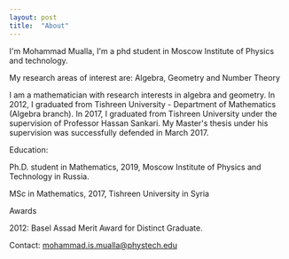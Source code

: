 ```yaml
---
layout: post
title:  "About"
---
```

I'm Mohammad Mualla, I'm a phd student in Moscow Institute of Physics and technology.

My research areas of interest are: Algebra, Geometry and Number Theory

I am a mathematician with research interests in algebra and geometry. In 2012, I graduated from Tishreen University - Department of Mathematics (Algebra branch). In 2017, I graduated from Tishreen University under the supervision of Professor Hassan Sankari. My Master's thesis under his supervision was successfully defended in March 2017.

Education:

Ph.D. student in Mathematics, 2019, Moscow Institute of Physics and Technology in Russia.

MSc in Mathematics, 2017, Tishreen University in Syria

Awards

2012: Basel Assad Merit Award for Distinct Graduate.

Contact: mohammad.is.mualla@phystech.edu
